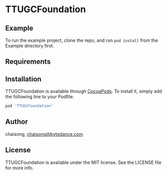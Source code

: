 # TTUGCFoundation

## Example

To run the example project, clone the repo, and run `pod install` from the Example directory first.

## Requirements

## Installation

TTUGCFoundation is available through [CocoaPods](git@code.byted.org:TTIOS/tt_pods_specs.git). To install
it, simply add the following line to your Podfile:

```ruby
pod 'TTUGCFoundation'
```

## Author

chaisong, chaisong@bytedance.com

## License

TTUGCFoundation is available under the MIT license. See the LICENSE file for more info.


